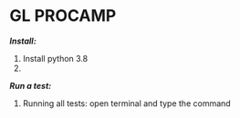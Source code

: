 # GL PROCAMP

***Install:***
1. Install python 3.8
2. 


***Run a test:***	

1. Running all tests: open terminal and type the command
